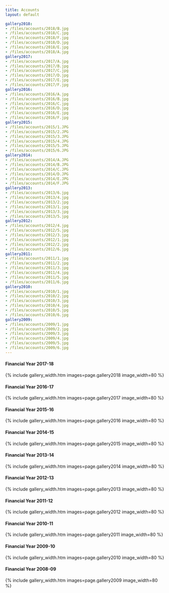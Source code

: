 ```yaml
---
title: Accounts
layout: default

gallery2018:
- /files/accounts/2018/B.jpg
- /files/accounts/2018/C.jpg
- /files/accounts/2018/F.jpg
- /files/accounts/2018/D.jpg
- /files/accounts/2018/E.jpg
- /files/accounts/2018/A.jpg
gallery2017:
- /files/accounts/2017/A.jpg
- /files/accounts/2017/B.jpg
- /files/accounts/2017/C.jpg
- /files/accounts/2017/D.jpg
- /files/accounts/2017/E.jpg
- /files/accounts/2017/F.jpg
gallery2016:
- /files/accounts/2016/A.jpg
- /files/accounts/2016/B.jpg
- /files/accounts/2016/C.jpg
- /files/accounts/2016/D.jpg
- /files/accounts/2016/E.jpg
- /files/accounts/2016/F.jpg
gallery2015:
- /files/accounts/2015/1.JPG
- /files/accounts/2015/2.JPG
- /files/accounts/2015/3.JPG
- /files/accounts/2015/4.JPG
- /files/accounts/2015/5.JPG
- /files/accounts/2015/6.JPG
gallery2014:
- /files/accounts/2014/A.JPG
- /files/accounts/2014/B.JPG
- /files/accounts/2014/C.JPG
- /files/accounts/2014/D.JPG
- /files/accounts/2014/E.JPG
- /files/accounts/2014/F.JPG
gallery2013:
- /files/accounts/2013/6.jpg
- /files/accounts/2013/4.jpg
- /files/accounts/2013/2.jpg
- /files/accounts/2013/1.jpg
- /files/accounts/2013/3.jpg
- /files/accounts/2013/5.jpg
gallery2012:
- /files/accounts/2012/4.jpg
- /files/accounts/2012/5.jpg
- /files/accounts/2012/3.jpg
- /files/accounts/2012/1.jpg
- /files/accounts/2012/2.jpg
- /files/accounts/2012/6.jpg
gallery2011:
- /files/accounts/2011/1.jpg
- /files/accounts/2011/2.jpg
- /files/accounts/2011/3.jpg
- /files/accounts/2011/4.jpg
- /files/accounts/2011/5.jpg
- /files/accounts/2011/6.jpg
gallery2010:
- /files/accounts/2010/1.jpg
- /files/accounts/2010/2.jpg
- /files/accounts/2010/3.jpg
- /files/accounts/2010/4.jpg
- /files/accounts/2010/5.jpg
- /files/accounts/2010/6.jpg
gallery2009:
- /files/accounts/2009/1.jpg
- /files/accounts/2009/2.jpg
- /files/accounts/2009/3.jpg
- /files/accounts/2009/4.jpg
- /files/accounts/2009/5.jpg
- /files/accounts/2009/6.jpg
---
```


#### Financial Year 2017-18
{% include gallery_width.htm images=page.gallery2018 image_width=80 %}

#### Financial Year 2016-17
{% include gallery_width.htm images=page.gallery2017 image_width=80 %}

#### Financial Year 2015-16
{% include gallery_width.htm images=page.gallery2016 image_width=80 %}

#### Financial Year 2014-15
{% include gallery_width.htm images=page.gallery2015 image_width=80 %}

#### Financial Year 2013-14
{% include gallery_width.htm images=page.gallery2014 image_width=80 %}

#### Financial Year 2012-13
{% include gallery_width.htm images=page.gallery2013 image_width=80 %}

#### Financial Year 2011-12
{% include gallery_width.htm images=page.gallery2012 image_width=80 %}

#### Financial Year 2010-11
{% include gallery_width.htm images=page.gallery2011 image_width=80 %}

#### Financial Year 2009-10
{% include gallery_width.htm images=page.gallery2010 image_width=80 %}

#### Financial Year 2008-09
{% include gallery_width.htm images=page.gallery2009 image_width=80 %}

